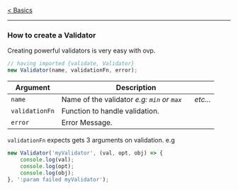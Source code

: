 [< Basics ](how_it_works.md) 

-----

### How to create a Validator
Creating powerful validators is very easy with ovp.

```javascript
// having imported {validate, Validator}
new Validator(name, validationFn, error);
```

| Argument          | Description
| --------          | -----------
| `name`            | Name of the validator _e.g: `min` or `max   ` etc..._
| `validationFn`     | Function to handle validation.
| `error`           | Error Message.

`validationFn` expects gets 3 arguments on validation. e.g

```javascript
new Validator('myValidator', (val, opt, obj) => {
    console.log(val);
    console.log(opt);
    console.log(obj);
}, ':param failed myValidator');
```